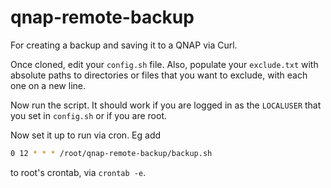 qnap-remote-backup
==================

For creating a backup and saving it to a QNAP via Curl.

Once cloned, edit your `config.sh` file. Also, populate your
`exclude.txt` with absolute paths to directories or files that you
want to exclude, with each one on a new line.

Now run the script. It should work if you are logged in as the
`LOCALUSER` that you set in `config.sh` or if you are root.

Now set it up to run via cron. Eg add
```bash
0 12 * * * /root/qnap-remote-backup/backup.sh
```
to root's crontab, via `crontab -e`.
